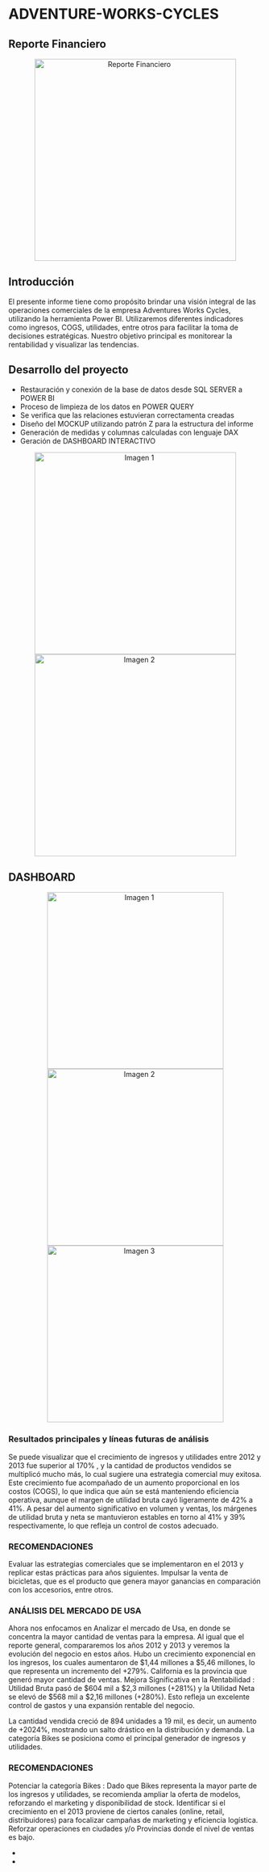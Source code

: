 # ADVENTURE-WORKS-CYCLES
## Reporte Financiero 

<p align="center">
  <img src="https://github.com/user-attachments/assets/2406f6aa-65ed-446e-98d0-748cd678124a" alt="Reporte Financiero" width="400"/>
</p>

## Introducción
El presente informe tiene como propósito brindar una visión integral de las operaciones comerciales de la empresa Adventures Works Cycles, utilizando la herramienta Power BI.
Utilizaremos diferentes indicadores como ingresos, COGS, utilidades, entre otros para facilitar la toma de decisiones estratégicas. Nuestro objetivo principal es monitorear la rentabilidad y visualizar las tendencias.  


## Desarrollo del proyecto

- Restauración y conexión de la base de datos desde SQL SERVER a POWER BI
- Proceso de limpieza de los datos en POWER QUERY
- Se verifica que las relaciones estuvieran correctamenta creadas
- Diseño del MOCKUP utilizando patrón Z para la estructura del informe
- Generación de medidas y columnas calculadas con lenguaje DAX
- Geración de DASHBOARD INTERACTIVO

<p align="center">
  <img src="https://github.com/user-attachments/assets/3e97ba16-6970-47f6-a17f-e371b67c1808" alt="Imagen 1" width="400"/>
  <img src="https://github.com/user-attachments/assets/4c99f7e8-38b9-43f0-8dab-55cc8bd04e88" alt="Imagen 2" width="400"/>
</p>

 ## DASHBOARD

<p align="center">
  <img src="https://github.com/user-attachments/assets/9d1405a3-79ae-4297-84eb-b29371f0c82e" alt="Imagen 1" width="350"/>
  <img src="https://github.com/user-attachments/assets/b5bc5a5e-19df-4361-998a-f0107386ea38" alt="Imagen 2" width="350"/>
  <img src="https://github.com/user-attachments/assets/d92a41d6-9434-4e12-95d9-907e974b05d1" alt="Imagen 3" width="350"/>
</p>

### Resultados principales y líneas futuras de análisis

Se puede visualizar que el  crecimiento de ingresos y utilidades entre 2012 y 2013  fue superior al 170% , y la cantidad de productos vendidos se multiplicó mucho más, lo cual sugiere una estrategia comercial  muy exitosa. 
Este crecimiento fue acompañado de un aumento proporcional en los costos (COGS), lo que indica que aún se está manteniendo eficiencia operativa, aunque el margen de utilidad bruta cayó ligeramente de 42% a 41%.
A pesar del aumento significativo en volumen y ventas, los márgenes de utilidad bruta y neta se mantuvieron estables en torno al 41% y 39% respectivamente, lo que refleja un control de costos adecuado.

### RECOMENDACIONES

Evaluar las estrategias comerciales que se implementaron en el 2013 y replicar estas prácticas para años siguientes.
Impulsar la venta de bicicletas, que es el producto que genera mayor ganancias en comparación con los accesorios, entre otros.

### ANÁLISIS DEL MERCADO DE USA

Ahora nos enfocamos en Analizar el mercado de Usa, en donde se concentra la mayor cantidad de ventas para la empresa. Al igual que el reporte general, compararemos los años 2012 y 2013 y veremos la evolución del negocio en estos años. 
Hubo un crecimiento exponencial en los ingresos, los cuales aumentaron de $1,44 millones a $5,46 millones, lo que representa un incremento del +279%.
California es la provincia que generó mayor cantidad de ventas. 
Mejora Significativa en la Rentabilidad : Utilidad Bruta pasó de $604 mil a $2,3 millones (+281%) y la Utilidad Neta se elevó de $568 mil a $2,16 millones (+280%).  Esto refleja un excelente control de gastos y una expansión rentable del negocio.

La cantidad vendida creció de 894 unidades a 19 mil, es decir, un aumento de +2024%, mostrando un salto drástico en la distribución y demanda.
La categoría Bikes se posiciona como el principal generador de ingresos y utilidades.

### RECOMENDACIONES

Potenciar la categoría Bikes : Dado que Bikes representa la mayor parte de los ingresos y utilidades, se recomienda ampliar la oferta de modelos, reforzando el marketing y disponibilidad de stock.
Identificar si el crecimiento en el 2013 proviene de ciertos canales (online, retail, distribuidores) para focalizar campañas de marketing y eficiencia logística.
Reforzar operaciones en ciudades y/o Provincias donde el nivel de ventas es bajo.




- 
- 
